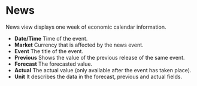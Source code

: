 # News

News view displays one week of economic calendar information.

- **Date/Time** Time of the event.
- **Market** Currency that is affected by the news event.
- **Event** The title of the event.
- **Previous** Shows the value of the previous release of the same event.
- **Forecast** The forecasted value.
- **Actual** The actual value (only available after the event has taken place).
- **Unit** It describes the data in the forecast, previous and actual fields.
